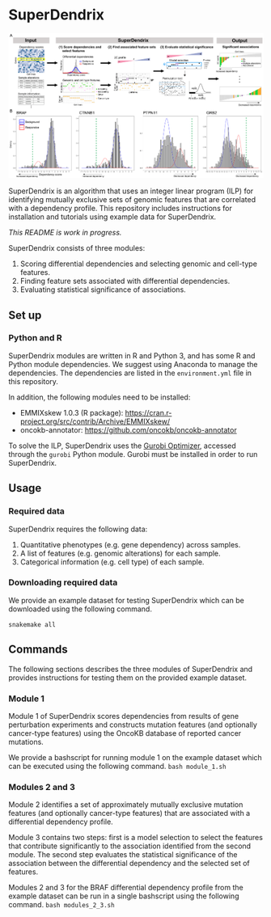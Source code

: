 # SuperDendrix

<img src="fig/overview.png" width="800">

SuperDendrix is an algorithm that uses an integer linear program (ILP) for identifying mutually exclusive sets of genomic features that are correlated with a dependency profile.
This repository includes instructions for installation and tutorials using example data for SuperDendrix.

*This README is work in progress.*

SuperDendrix consists of three modules:
1) Scoring differential dependencies and selecting genomic and cell-type features.
2) Finding feature sets associated with differential dependencies. 
3) Evaluating statistical significance of associations. 

## Set up

### Python and R
SuperDendrix modules are written in R and Python 3, and has some R and Python module dependencies. We suggest using Anaconda to manage the dependencies. The dependencies are listed in the `environment.yml` file in this repository.

In addition, the following modules need to be installed:
- EMMIXskew 1.0.3 (R package): https://cran.r-project.org/src/contrib/Archive/EMMIXskew/
- oncokb-annotator: https://github.com/oncokb/oncokb-annotator

To solve the ILP, SuperDendrix uses the [Gurobi Optimizer](http://www.gurobi.com/downloads/gurobi-optimizer), accessed through the `gurobi` Python module. Gurobi must be installed in order to run SuperDendrix.


## Usage

### Required data

SuperDendrix requires the following data:

1. Quantitative phenotypes (e.g. gene dependency) across samples.
2. A list of features (e.g. genomic alterations) for each sample.
3. Categorical information (e.g. cell type) of each sample.

### Downloading required data

We provide an example dataset for testing SuperDendrix which can be downloaded using the following command.

    snakemake all

## Commands

The following sections describes the three modules of SuperDendrix and provides instructions for testing them on the provided example dataset.

### Module 1
Module 1 of SuperDendrix scores dependencies from results of gene perturbation experiments and constructs mutation features (and optionally cancer-type features) using the OncoKB database of reported cancer mutations.

We provide a bashscript for running module 1 on the example dataset which can be executed using the following command.
`bash module_1.sh`

### Modules 2 and 3
Module 2 identifies a set of approximately mutually exclusive mutation features (and optionally cancer-type features) that are associated with a differential dependency profile.

Module 3 contains two steps: first is a model selection to select the features that contribute significantly to the association identified from the second module. The second step evaluates the statistical significance of the association between the differential dependency and the selected set of features.

Modules 2 and 3 for the BRAF differential dependency profile from the example dataset can be run in a single bashscript using the following command.
`bash modules_2_3.sh`